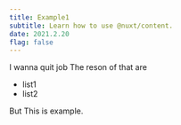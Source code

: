 ```yaml
---
title: Example1
subtitle: Learn how to use @nuxt/content.
date: 2021.2.20
flag: false
---
```


I wanna quit job
The reson of that are

- list1
- list2

But This is example.
